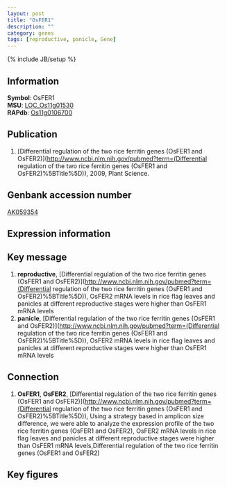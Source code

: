 ```yaml
---
layout: post
title: "OsFER1"
description: ""
category: genes
tags: [reproductive, panicle, Gene]
---
```

{% include JB/setup %}

## Information
__Symbol__: OsFER1  
__MSU__: [LOC_Os11g01530](http://rice.plantbiology.msu.edu/cgi-bin/ORF_infopage.cgi?orf=LOC_Os11g01530)  
__RAPdb__: [Os11g0106700](http://rapdb.dna.affrc.go.jp/viewer/gbrowse_details/irgsp1?name=Os11g0106700)  

## Publication
1. [Differential regulation of the two rice ferritin genes (OsFER1 and OsFER2)](http://www.ncbi.nlm.nih.gov/pubmed?term=(Differential regulation of the two rice ferritin genes (OsFER1 and OsFER2)%5BTitle%5D)), 2009, Plant Science.

## Genbank accession number
[AK059354](http://www.ncbi.nlm.nih.gov/nuccore/AK059354)

## Expression information

## Key message
1. __reproductive__, [Differential regulation of the two rice ferritin genes (OsFER1 and OsFER2)](http://www.ncbi.nlm.nih.gov/pubmed?term=(Differential regulation of the two rice ferritin genes (OsFER1 and OsFER2)%5BTitle%5D)),  OsFER2 mRNA levels in rice flag leaves and panicles at different reproductive stages were higher than OsFER1 mRNA levels
2. __panicle__, [Differential regulation of the two rice ferritin genes (OsFER1 and OsFER2)](http://www.ncbi.nlm.nih.gov/pubmed?term=(Differential regulation of the two rice ferritin genes (OsFER1 and OsFER2)%5BTitle%5D)),  OsFER2 mRNA levels in rice flag leaves and panicles at different reproductive stages were higher than OsFER1 mRNA levels

## Connection
1. __OsFER1__, __OsFER2__, [Differential regulation of the two rice ferritin genes (OsFER1 and OsFER2)](http://www.ncbi.nlm.nih.gov/pubmed?term=(Differential regulation of the two rice ferritin genes (OsFER1 and OsFER2)%5BTitle%5D)),  Using a strategy based in amplicon size difference, we were able to analyze the expression profile of the two rice ferritin genes (OsFER1 and OsFER2), OsFER2 mRNA levels in rice flag leaves and panicles at different reproductive stages were higher than OsFER1 mRNA levels,Differential regulation of the two rice ferritin genes (OsFER1 and OsFER2)

## Key figures


